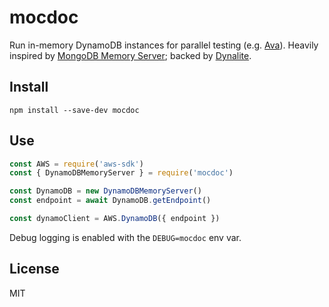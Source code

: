 # mocdoc

Run in-memory DynamoDB instances for parallel testing (e.g. [Ava](https://github.com/avajs/ava)). Heavily inspired by [MongoDB Memory Server](https://github.com/nodkz/mongodb-memory-server); backed by [Dynalite](https://github.com/mhart/dynalite).

## Install
```shell
npm install --save-dev mocdoc
```

## Use
```javascript
const AWS = require('aws-sdk')
const { DynamoDBMemoryServer } = require('mocdoc')

const DynamoDB = new DynamoDBMemoryServer()
const endpoint = await DynamoDB.getEndpoint()

const dynamoClient = AWS.DynamoDB({ endpoint })
```

Debug logging is enabled with the `DEBUG=mocdoc` env var.

## License
MIT
